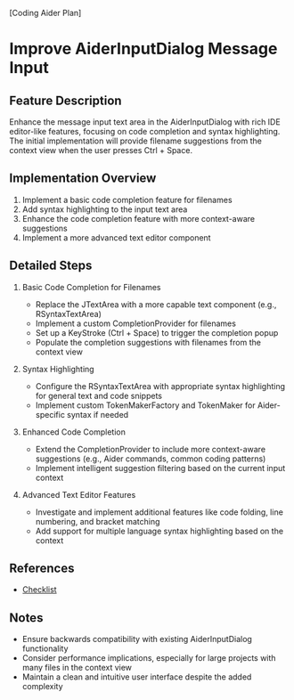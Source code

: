 [Coding Aider Plan]

# Improve AiderInputDialog Message Input

## Feature Description
Enhance the message input text area in the AiderInputDialog with rich IDE editor-like features, focusing on code completion and syntax highlighting. The initial implementation will provide filename suggestions from the context view when the user presses Ctrl + Space.

## Implementation Overview
1. Implement a basic code completion feature for filenames
2. Add syntax highlighting to the input text area
3. Enhance the code completion feature with more context-aware suggestions
4. Implement a more advanced text editor component

## Detailed Steps
1. Basic Code Completion for Filenames
   - Replace the JTextArea with a more capable text component (e.g., RSyntaxTextArea)
   - Implement a custom CompletionProvider for filenames
   - Set up a KeyStroke (Ctrl + Space) to trigger the completion popup
   - Populate the completion suggestions with filenames from the context view

2. Syntax Highlighting
   - Configure the RSyntaxTextArea with appropriate syntax highlighting for general text and code snippets
   - Implement custom TokenMakerFactory and TokenMaker for Aider-specific syntax if needed

3. Enhanced Code Completion
   - Extend the CompletionProvider to include more context-aware suggestions (e.g., Aider commands, common coding patterns)
   - Implement intelligent suggestion filtering based on the current input context

4. Advanced Text Editor Features
   - Investigate and implement additional features like code folding, line numbering, and bracket matching
   - Add support for multiple language syntax highlighting based on the context

## References
- [Checklist](improve_aiderinputdialog_message_input_checklist.md)

## Notes
- Ensure backwards compatibility with existing AiderInputDialog functionality
- Consider performance implications, especially for large projects with many files in the context view
- Maintain a clean and intuitive user interface despite the added complexity
